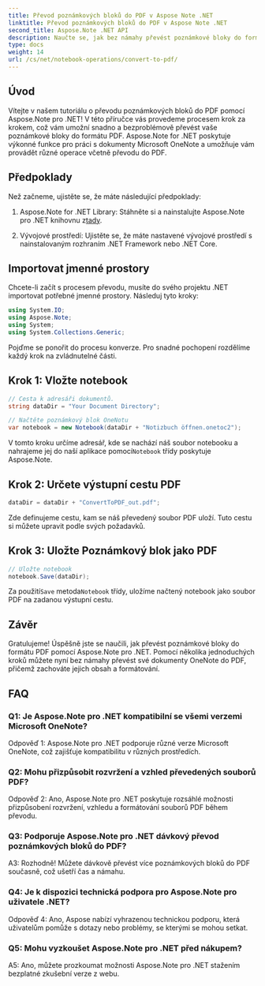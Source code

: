 ```yaml
---
title: Převod poznámkových bloků do PDF v Aspose Note .NET
linktitle: Převod poznámkových bloků do PDF v Aspose Note .NET
second_title: Aspose.Note .NET API
description: Naučte se, jak bez námahy převést poznámkové bloky do formátu PDF pomocí Aspose.Note pro .NET. Bezproblémové zachování obsahu a formátování.
type: docs
weight: 14
url: /cs/net/notebook-operations/convert-to-pdf/
---
```

## Úvod

Vítejte v našem tutoriálu o převodu poznámkových bloků do PDF pomocí Aspose.Note pro .NET! V této příručce vás provedeme procesem krok za krokem, což vám umožní snadno a bezproblémově převést vaše poznámkové bloky do formátu PDF. Aspose.Note for .NET poskytuje výkonné funkce pro práci s dokumenty Microsoft OneNote a umožňuje vám provádět různé operace včetně převodu do PDF.

## Předpoklady

Než začneme, ujistěte se, že máte následující předpoklady:

1.  Aspose.Note for .NET Library: Stáhněte si a nainstalujte Aspose.Note pro .NET knihovnu z[tady](https://releases.aspose.com/note/net/).
   
2. Vývojové prostředí: Ujistěte se, že máte nastavené vývojové prostředí s nainstalovaným rozhraním .NET Framework nebo .NET Core.

## Importovat jmenné prostory

Chcete-li začít s procesem převodu, musíte do svého projektu .NET importovat potřebné jmenné prostory. Následuj tyto kroky:

```csharp
using System.IO;
using Aspose.Note;
using System;
using System.Collections.Generic;
```

Pojďme se ponořit do procesu konverze. Pro snadné pochopení rozdělíme každý krok na zvládnutelné části.

## Krok 1: Vložte notebook

```csharp
// Cesta k adresáři dokumentů.
string dataDir = "Your Document Directory";

// Načtěte poznámkový blok OneNotu
var notebook = new Notebook(dataDir + "Notizbuch öffnen.onetoc2");
```

 V tomto kroku určíme adresář, kde se nachází náš soubor notebooku a nahrajeme jej do naší aplikace pomocí`Notebook` třídy poskytuje Aspose.Note.

## Krok 2: Určete výstupní cestu PDF

```csharp
dataDir = dataDir + "ConvertToPDF_out.pdf";
```

Zde definujeme cestu, kam se náš převedený soubor PDF uloží. Tuto cestu si můžete upravit podle svých požadavků.

## Krok 3: Uložte Poznámkový blok jako PDF

```csharp
// Uložte notebook
notebook.Save(dataDir);
```

 Za použití`Save` metoda`Notebook` třídy, uložíme načtený notebook jako soubor PDF na zadanou výstupní cestu.

## Závěr

Gratulujeme! Úspěšně jste se naučili, jak převést poznámkové bloky do formátu PDF pomocí Aspose.Note pro .NET. Pomocí několika jednoduchých kroků můžete nyní bez námahy převést své dokumenty OneNote do PDF, přičemž zachováte jejich obsah a formátování.

## FAQ

### Q1: Je Aspose.Note pro .NET kompatibilní se všemi verzemi Microsoft OneNote?

Odpověď 1: Aspose.Note pro .NET podporuje různé verze Microsoft OneNote, což zajišťuje kompatibilitu v různých prostředích.

### Q2: Mohu přizpůsobit rozvržení a vzhled převedených souborů PDF?

Odpověď 2: Ano, Aspose.Note pro .NET poskytuje rozsáhlé možnosti přizpůsobení rozvržení, vzhledu a formátování souborů PDF během převodu.

### Q3: Podporuje Aspose.Note pro .NET dávkový převod poznámkových bloků do PDF?

A3: Rozhodně! Můžete dávkově převést více poznámkových bloků do PDF současně, což ušetří čas a námahu.

### Q4: Je k dispozici technická podpora pro Aspose.Note pro uživatele .NET?

Odpověď 4: Ano, Aspose nabízí vyhrazenou technickou podporu, která uživatelům pomůže s dotazy nebo problémy, se kterými se mohou setkat.

### Q5: Mohu vyzkoušet Aspose.Note pro .NET před nákupem?

A5: Ano, můžete prozkoumat možnosti Aspose.Note pro .NET stažením bezplatné zkušební verze z webu.